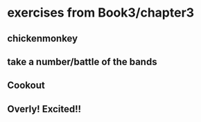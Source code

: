 
# exercises from Book3/chapter3
## chickenmonkey
## take a number/battle of the bands
## Cookout
## Overly! Excited!!
